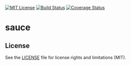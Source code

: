 [![MIT License][license-image]][license-url] [![Build Status][travis-image]][travis-url]
[![Coverage Status](https://coveralls.io/repos/moment/moment/badge.svg?branch=master)](https://coveralls.io/r/moment/moment?branch=master)

# sauce

## License

See the [LICENSE](LICENSE.md) file for license rights and limitations (MIT).

[license-image]: https://img.shields.io/badge/license-MIT-blue.svg?style=flat
[license-url]: LICENSE

[travis-url]: https://travis-ci.org/SidneyXu/sauce
[travis-image]: https://travis-ci.org/SidneyXu/sauce.svg?branch=master

<!--https://img.shields.io/maven-central/v/com.bookislife/sauce.svg-->
<!--https://maven-badges.herokuapp.com/maven-central/com.bookislife/sauce-android/badge.svg?style=flat-->